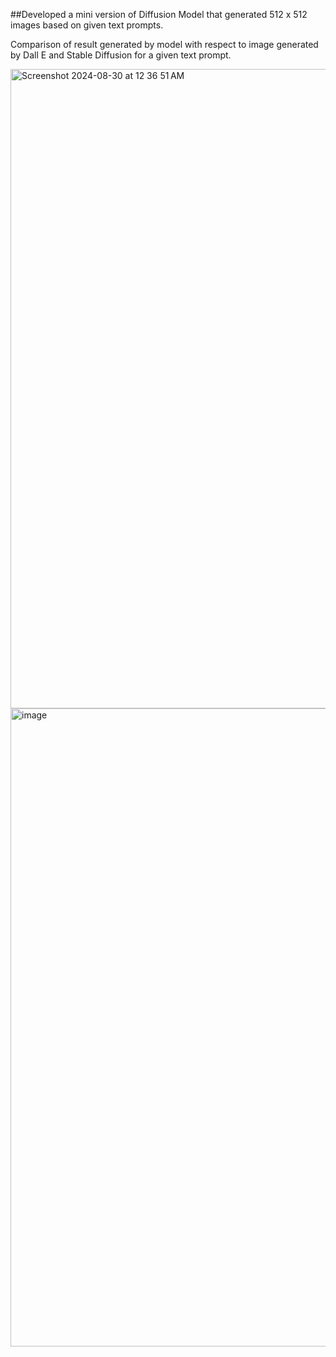 ##Developed a mini version of Diffusion Model that generated 512 x 512 images based on given text prompts.

Comparison of result generated by model with respect to image generated by Dall E and Stable Diffusion for a given text prompt.

<img width="1023" alt="Screenshot 2024-08-30 at 12 36 51 AM" src="https://github.com/user-attachments/assets/ef9cd917-22db-4a7f-b4f4-e11336a24585">

<img width="1021" alt="image" src="https://github.com/user-attachments/assets/aef3f92a-366e-4194-b3fd-5d0ef592dc9d">


